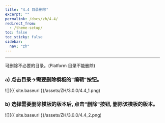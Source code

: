 ```yaml
---
title: "4.4 目录删除"
excerpt: ""
permalink: /docs/zh/4.4/
redirect_from:
  - /theme-setup/
toc: false
toc_sticky: false
sidebar:
  nav: "zh"
---
```


---
可删除不必要的目录。(Platform 目录不能删除)

### a\) 点击目录→需要删除模板的"编辑"按钮。
![]({{ site.baseurl }}/assets/ZH/3.0.0/4.4_1.png)

### b\) 选择需要删除模板的版本后, 点击"删除"按钮, 删除该模板的版本。
![]({{ site.baseurl }}/assets/ZH/3.0.0/4.4_2.png)
